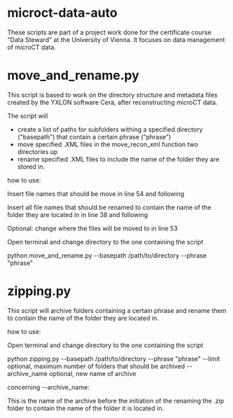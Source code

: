# microct-data-auto
These scripts are part of a project work done for the certificate course "Data Steward" at the University of Vienna. It focuses on data management of microCT data.

# move_and_rename.py
This script is based to work on the directory structure and metadata files created by the YXLON software Cera, after reconstructing microCT data.

The script will
- create a list of paths for subfolders withing a specified directory ("basepath") that contain a certain phrase ("phrase")
- move specified .XML files in the move_recon_xml function two directories up
- rename specified .XML files to include the name of the folder they are stored in.

how to use:

Insert file names that should be move in line 54 and following

Insert all file names that should be renamed to contain the name of the folder they  are located in in line 38 and following

Optional: change where the files will be moved to in line 53

Open terminal and change directory to the one containing the script

python move_and_rename.py --basepath /path/to/directory --phrase "phrase"

# zipping.py
This script will archive folders containing a certain phrase and rename them to contain the name of the folder they are located in.

how to use:

Open terminal and change directory to the one containing the script

python zipping.py --basepath /path/to/directory --phrase "phrase" --limit optional, maximum number of folders that should be archived --archive_name optional, new name of archive

concerning --archive_name:

This is the name of the archive before the initiation of the renaming the .zip folder to contain the name of the folder it is located in.

